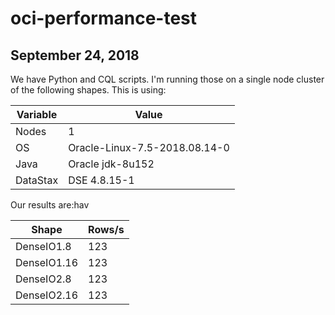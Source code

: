 # oci-performance-test

## September 24, 2018
We have Python and CQL scripts.  I'm running those on a single node cluster of the following shapes.  This is using:

| Variable      | Value                         |
|---------------|-------------------------------|
| Nodes         | 1                             |
| OS            | Oracle-Linux-7.5-2018.08.14-0 |
| Java          | Oracle jdk-8u152              |
| DataStax      | DSE 4.8.15-1                  |

Our results are:hav

| Shape         | Rows/s        |
|---------------|---------------|
| DenseIO1.8    | 123           |
| DenseIO1.16   | 123           |
| DenseIO2.8    | 123           |
| DenseIO2.16   | 123           |
